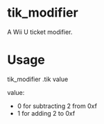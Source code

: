 # tik_modifier
A Wii U ticket modifier.

# Usage
tik_modifier .tik value  
  
value:  
* 0 for subtracting 2 from 0xf  
* 1 for adding 2 to 0xf  
